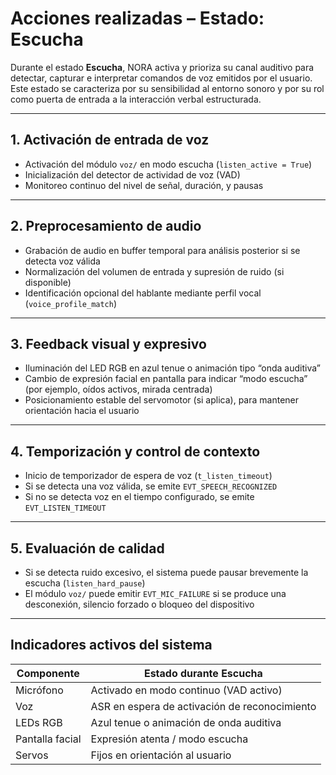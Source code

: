 # Acciones realizadas – Estado: Escucha

Durante el estado **Escucha**, NORA activa y prioriza su canal auditivo para detectar, capturar e interpretar comandos de voz emitidos por el usuario. Este estado se caracteriza por su sensibilidad al entorno sonoro y por su rol como puerta de entrada a la interacción verbal estructurada.

---

## 1. Activación de entrada de voz

- Activación del módulo `voz/` en modo escucha (`listen_active = True`)
- Inicialización del detector de actividad de voz (VAD)
- Monitoreo continuo del nivel de señal, duración, y pausas

---

## 2. Preprocesamiento de audio

- Grabación de audio en buffer temporal para análisis posterior si se detecta voz válida
- Normalización del volumen de entrada y supresión de ruido (si disponible)
- Identificación opcional del hablante mediante perfil vocal (`voice_profile_match`)

---

## 3. Feedback visual y expresivo

- Iluminación del LED RGB en azul tenue o animación tipo “onda auditiva”
- Cambio de expresión facial en pantalla para indicar “modo escucha” (por ejemplo, oídos activos, mirada centrada)
- Posicionamiento estable del servomotor (si aplica), para mantener orientación hacia el usuario

---

## 4. Temporización y control de contexto

- Inicio de temporizador de espera de voz (`t_listen_timeout`)
- Si se detecta una voz válida, se emite `EVT_SPEECH_RECOGNIZED`  
- Si no se detecta voz en el tiempo configurado, se emite `EVT_LISTEN_TIMEOUT`

---

## 5. Evaluación de calidad

- Si se detecta ruido excesivo, el sistema puede pausar brevemente la escucha (`listen_hard_pause`)
- El módulo `voz/` puede emitir `EVT_MIC_FAILURE` si se produce una desconexión, silencio forzado o bloqueo del dispositivo

---

## Indicadores activos del sistema

| Componente        | Estado durante Escucha                       |
|-------------------|-----------------------------------------------|
| Micrófono         | Activado en modo continuo (VAD activo)       |
| Voz               | ASR en espera de activación de reconocimiento|
| LEDs RGB          | Azul tenue o animación de onda auditiva      |
| Pantalla facial   | Expresión atenta / modo escucha              |
| Servos            | Fijos en orientación al usuario              |
